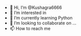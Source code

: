 - 👋 Hi, I’m @Kushagra6666
- 👀 I’m interested in 
- 🌱 I’m currently learning Python
- 💞️ I’m looking to collaborate on ...
- 📫 How to reach me 

<!---
Kushagra6666/Kushagra6666 is a ✨ special ✨ repository because its `README.md` (this file) appears on your GitHub profile.
You can click the Preview link to take a look at your changes.
--->
